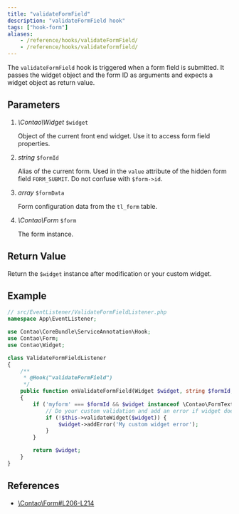 ```yaml
---
title: "validateFormField"
description: "validateFormField hook"
tags: ["hook-form"]
aliases:
    - /reference/hooks/validateFormField/
    - /reference/hooks/validateformfield/
---
```



The `validateFormField` hook is triggered when a form field is submitted. It
passes the widget object and the form ID as arguments and expects a widget
object as return value.


## Parameters

1. *\Contao\Widget* `$widget`

    Object of the current front end widget. Use it to access form field properties.

2. *string* `$formId`

    Alias of the current form. Used in the `value` attribute of the hidden form field `FORM_SUBMIT`. Do not confuse with `$form->id`.

3. *array* `$formData`

    Form configuration data from the `tl_form` table.

4. *\Contao\Form* `$form`

    The form instance.


## Return Value

Return the `$widget` instance after modification or your custom widget.


## Example

```php
// src/EventListener/ValidateFormFieldListener.php
namespace App\EventListener;

use Contao\CoreBundle\ServiceAnnotation\Hook;
use Contao\Form;
use Contao\Widget;

class ValidateFormFieldListener
{
    /**
     * @Hook("validateFormField")
     */
    public function onValidateFormField(Widget $widget, string $formId, array $formData, Form $form): Widget
    {
        if ('myform' === $formId && $widget instanceof \Contao\FormTextField && 'mywidget' === $widget->name) {
            // Do your custom validation and add an error if widget does not validate
            if (!$this->validateWidget($widget)) {
                $widget->addError('My custom widget error');
            }
        }

        return $widget;
    }
}
```


## References

* [\Contao\Form#L206-L214](https://github.com/contao/contao/blob/4.7.6/core-bundle/src/Resources/contao/forms/Form.php#L206-L214)
